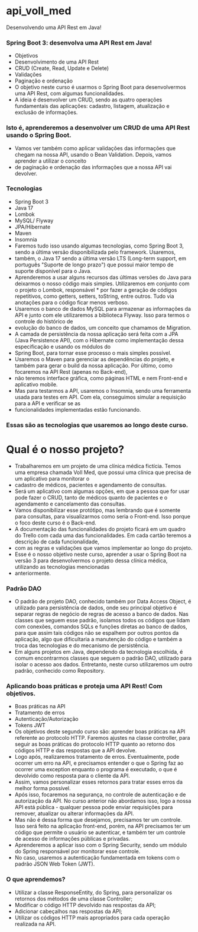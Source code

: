 # api_voll_med
Desenvolvendo uma API Rest em Java!

### Spring Boot 3: desenvolva uma API Rest em Java!
* Objetivos
* Desenvolvimento de uma API Rest
* CRUD (Create, Read, Update e Delete)
* Validações
* Paginação e ordenação
* O objetivo neste curso é usarmos o Spring Boot para desenvolvermos uma API Rest, com algumas funcionalidades. 
* A ideia é desenvolver um CRUD, sendo as quatro operações fundamentais das aplicações: cadastro, listagem, atualização e exclusão de informações.

### Isto é, aprenderemos a desenvolver um CRUD de uma API Rest usando o Spring Boot.
* Vamos ver também como aplicar validações das informações que chegam na nossa API, usando o Bean Validation. Depois, vamos aprender a utilizar o conceito 
* de paginação e ordenação das informações que a nossa API vai devolver.
### Tecnologias
*	Spring Boot 3
*	Java 17
*	Lombok
*	MySQL/ Flyway
*	JPA/Hibernate
*	Maven
*	Insomnia
* Faremos tudo isso usando algumas tecnologias, como Spring Boot 3, sendo a última versão disponibilizada pelo framework. Usaremos, 
* também, o Java 17 sendo a última versão LTS (Long-term support, em português "Suporte de longo prazo") que possui maior tempo de suporte disponível para o Java. 
* Aprenderemos a usar alguns recursos das últimas versões do Java para deixarmos o nosso código mais simples. Utilizaremos em conjunto com o projeto o Lombok, responsável  * por fazer a geração de códigos repetitivos, como getters, setters, toString, entre outros. Tudo via anotações para o código ficar menos verboso.
* Usaremos o banco de dados MySQL para armazenar as informações da API e junto com ele utilizaremos a biblioteca Flyway. Isso para termos o controle do histórico de 
* evolução do banco de dados, um conceito que chamamos de Migration. 
* A camada de persistência da nossa aplicação será feita com a JPA (Java Persistence API), com o Hibernate como implementação dessa especificação e usando os módulos do
* Spring Boot, para tornar esse processo o mais simples possível.
* Usaremos o Maven para gerenciar as dependências do projeto, e também para gerar o build da nossa aplicação. Por último, como focaremos na API Rest (apenas no Back-end), 
* não teremos interface gráfica, como páginas HTML e nem Front-end e aplicativo mobile. 
* Mas para testarmos a API, usaremos o Insomnia, sendo uma ferramenta usada para testes em API. Com ela, conseguimos simular a requisição para a API e verificar se as
* funcionalidades implementadas estão funcionando.

### Essas são as tecnologias que usaremos ao longo deste curso.
# Qual é o nosso projeto?
 
* Trabalharemos em um projeto de uma clínica médica fictícia. Temos uma empresa chamada Voll Med, que possui uma clínica que precisa de um aplicativo para monitorar o
* cadastro de médicos, pacientes e agendamento de consultas.
* Será um aplicativo com algumas opções, em que a pessoa que for usar pode fazer o CRUD, tanto de médicos quanto de pacientes e o agendamento e cancelamento das consultas.
* Vamos disponibilizar esse protótipo, mas lembrando que é somente para consultas, para visualizarmos como seria o Front-end. Isso porque o foco deste curso é o Back-end.
* A documentação das funcionalidades do projeto ficará em um quadro do Trello com cada uma das funcionalidades. Em cada cartão teremos a descrição de cada funcionalidade,
* com as regras e validações que vamos implementar ao longo do projeto.
* Esse é o nosso objetivo neste curso, aprender a usar o Spring Boot na versão 3 para desenvolvermos o projeto dessa clínica médica, utilizando as tecnologias mencionadas 
* anteriormente.

### Padrão DAO
* O padrão de projeto DAO, conhecido também por Data Access Object, é utilizado para persistência de dados, onde seu principal objetivo é separar regras de negócio de regras de acesso a banco de dados. Nas classes que seguem esse padrão, isolamos todos os códigos que lidam com conexões, comandos SQLs e funções diretas ao banco de dados, para que assim tais códigos não se espalhem por outros pontos da aplicação, algo que dificultaria a manutenção do código e também a troca das tecnologias e do mecanismo de persistência.
* Em alguns projetos em Java, dependendo da tecnologia escolhida, é comum encontrarmos classes que seguem o padrão DAO, utilizado para isolar o acesso aos dados. Entretanto, neste curso utilizaremos um outro padrão, conhecido como Repository.

### Aplicando boas práticas e proteja uma API Rest! Com objetivos.
* Boas práticas na API
* Tratamento de erros
* Autenticação/Autorização
* Tokens JWT
* Os objetivos deste segundo curso são: aprender boas práticas na API referente ao protocolo HTTP. Faremos ajustes na classe controller, para seguir as boas práticas do protocolo HTTP quanto ao retorno dos códigos HTTP e das respostas que a API devolve. 
* Logo após, realizaremos tratamento de erros. Eventualmente, pode ocorrer um erro na API, e precisamos entender o que o Spring faz ao ocorrer uma exception enquanto o programa é executado, o que é devolvido como resposta para o cliente da API.
* Assim, vamos personalizar esses retornos para tratar esses erros da melhor forma possível.
* Após isso, focaremos na segurança, no controle de autenticação e de autorização da API. No curso anterior não abordamos isso, logo a nossa API está pública - qualquer pessoa pode enviar requisições para remover, atualizar ou alterar informações da API. 
* Mas não é dessa forma que desejamos, precisamos ter um controle. Isso será feito na aplicação front-end, porém, na API precisamos ter um código que permite o usuário se autenticar, e também ter um controle de acesso de informações públicas e privadas.
* Aprenderemos a aplicar isso com o Spring Security, sendo um módulo do Spring responsável por monitorar esse controle.
* No caso, usaremos a autenticação fundamentada em tokens com o padrão JSON Web Token (JWT).

### O que aprendemos?
* Utilizar a classe ResponseEntity, do Spring, para personalizar os retornos dos métodos de uma classe Controller;
* Modificar o código HTTP devolvido nas respostas da API;
* Adicionar cabeçalhos nas respostas da API;
* Utilizar os códigos HTTP mais apropriados para cada operação realizada na API.


